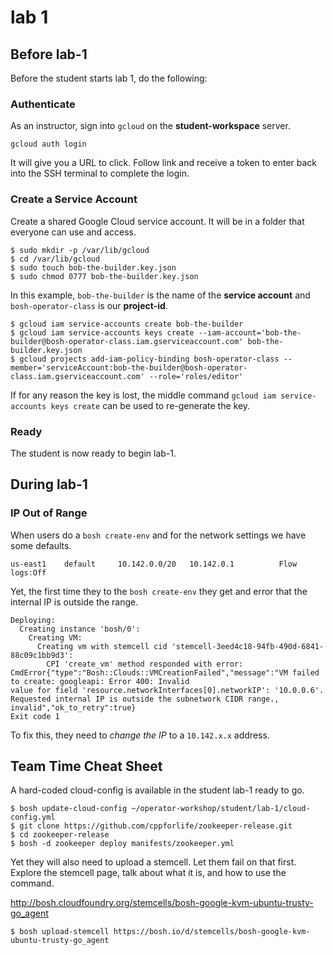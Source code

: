 # lab 1

## Before lab-1

Before the student starts lab 1, do the following:

### Authenticate

As an instructor, sign into `gcloud` on the **student-workspace** server.

```
gcloud auth login
```

It will give you a URL to click.  Follow link and receive a token to enter back into the SSH terminal to complete the login.

### Create a Service Account

Create a shared Google Cloud service account.  It will be in a folder that everyone can use and access.

```
$ sudo mkdir -p /var/lib/gcloud
$ cd /var/lib/gcloud
$ sudo touch bob-the-builder.key.json
$ sudo chmod 0777 bob-the-builder.key.json
```

In this example, `bob-the-builder` is the name of the **service account** and `bosh-operator-class` is our **project-id**.

```
$ gcloud iam service-accounts create bob-the-builder
$ gcloud iam service-accounts keys create --iam-account='bob-the-builder@bosh-operator-class.iam.gserviceaccount.com' bob-the-builder.key.json
$ gcloud projects add-iam-policy-binding bosh-operator-class --member='serviceAccount:bob-the-builder@bosh-operator-class.iam.gserviceaccount.com' --role='roles/editor'
```

If for any reason the key is lost, the middle command `gcloud iam service-accounts keys create` can be used to re-generate the key.

### Ready

The student is now ready to begin lab-1.

## During lab-1

### IP Out of Range

When users do a `bosh create-env` and for the network settings we have some defaults.

```
us-east1	default		10.142.0.0/20	10.142.0.1			Flow logs:Off
```

Yet, the first time they to the `bosh create-env` they get and error that the internal IP is outside the range.

```
Deploying:
  Creating instance 'bosh/0':
    Creating VM:
      Creating vm with stemcell cid 'stemcell-3eed4c18-94fb-490d-6841-88c09c1bb9d3':
        CPI 'create_vm' method responded with error: CmdError{"type":"Bosh::Clouds::VMCreationFailed","message":"VM failed to create: googleapi: Error 400: Invalid
value for field 'resource.networkInterfaces[0].networkIP': '10.0.0.6'. Requested internal IP is outside the subnetwork CIDR range., invalid","ok_to_retry":true}
Exit code 1
```

To fix this, they need to *change the IP* to a `10.142.x.x` address.

## Team Time Cheat Sheet

A hard-coded cloud-config is available in the student lab-1 ready to go.

```
$ bosh update-cloud-config ~/operator-workshop/student/lab-1/cloud-config.yml
$ git clone https://github.com/cppforlife/zookeeper-release.git
$ cd zookeeper-release
$ bosh -d zookeeper deploy manifests/zookeeper.yml
```

Yet they will also need to upload a stemcell.  Let them fail on that first.
Explore the stemcell page, talk about what it is, and how to use the command.

http://bosh.cloudfoundry.org/stemcells/bosh-google-kvm-ubuntu-trusty-go_agent

```
$ bosh upload-stemcell https://bosh.io/d/stemcells/bosh-google-kvm-ubuntu-trusty-go_agent
```
